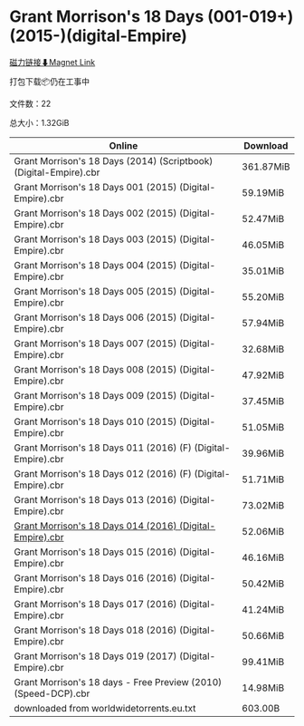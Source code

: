 # Grant Morrison's 18 Days (001-019+)(2015-)(digital-Empire)

[磁力链接⬇Magnet Link](magnet:?xt=urn:btih:9788bc71af5e00970132cf51a3d00d3297b02691&dn=Grant%20Morrison%27s%2018%20Days%20%28001-019%2B%29%282015-%29%28digital-Empire%29)

打包下载📦仍在工事中

文件数：22

总大小：1.32GiB

Online | Download
--- | ---
Grant Morrison's 18 Days (2014) (Scriptbook) (Digital-Empire).cbr | 361.87MiB
Grant Morrison's 18 Days 001 (2015) (Digital-Empire).cbr | 59.19MiB
Grant Morrison's 18 Days 002 (2015) (Digital-Empire).cbr | 52.47MiB
Grant Morrison's 18 Days 003 (2015) (Digital-Empire).cbr | 46.05MiB
Grant Morrison's 18 Days 004 (2015) (Digital-Empire).cbr | 35.01MiB
Grant Morrison's 18 Days 005 (2015) (Digital-Empire).cbr | 55.20MiB
Grant Morrison's 18 Days 006 (2015) (Digital-Empire).cbr | 57.94MiB
Grant Morrison's 18 Days 007 (2015) (Digital-Empire).cbr | 32.68MiB
Grant Morrison's 18 Days 008 (2015) (Digital-Empire).cbr | 47.92MiB
Grant Morrison's 18 Days 009 (2015) (Digital-Empire).cbr | 37.45MiB
Grant Morrison's 18 Days 010 (2015) (Digital-Empire).cbr | 51.05MiB
Grant Morrison's 18 Days 011 (2016) (F) (Digital-Empire).cbr | 39.96MiB
Grant Morrison's 18 Days 012 (2016) (F) (Digital-Empire).cbr | 51.71MiB
Grant Morrison's 18 Days 013 (2016) (Digital-Empire).cbr | 73.02MiB
[Grant Morrison's 18 Days 014 (2016) (Digital-Empire).cbr](https://github.com/alicewish/markdown/blob/master/comic/Grant-Morrisons-18-Days-014-2016-Digital-Empire-cbr.md) | 52.06MiB
Grant Morrison's 18 Days 015 (2016) (Digital-Empire).cbr | 46.16MiB
Grant Morrison's 18 Days 016 (2016) (Digital-Empire).cbr | 50.42MiB
Grant Morrison's 18 Days 017 (2016) (Digital-Empire).cbr | 41.24MiB
Grant Morrison's 18 Days 018 (2016) (Digital-Empire).cbr | 50.66MiB
Grant Morrison's 18 Days 019 (2017) (Digital-Empire).cbr | 99.41MiB
Grant Morrison's 18 days - Free Preview (2010) (Speed-DCP).cbr | 14.98MiB
downloaded from worldwidetorrents.eu.txt | 603.00B